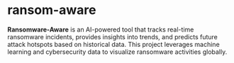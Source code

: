 # ransom-aware


**Ransomware-Aware** is an AI-powered tool that tracks real-time ransomware incidents, provides insights into trends, and predicts future attack hotspots based on historical data. This project leverages machine learning and cybersecurity data to visualize ransomware activities globally.
